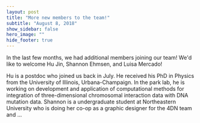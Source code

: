 ```yaml
---
layout: post
title: "More new members to the team!"
subtitle: "August 8, 2018"
show_sidebar: false
hero_image: ""
hide_footer: true
---
```


In the last few months, we had additional members joining our team! We'd like to welcome Hu Jin, Shannon Ehmsen, and Luisa Mercado!

Hu is a postdoc who joined us back in July. He received his PhD in Physics from the University of Illinois, Urbana-Champaign. In the park lab, he is working on development and application of computational methods for integration of three-dimensional chromosomal interaction data with DNA mutation data. Shannon is a undergraduate student at Northeastern University who is doing her co-op as a graphic designer for the 4DN team and ...


